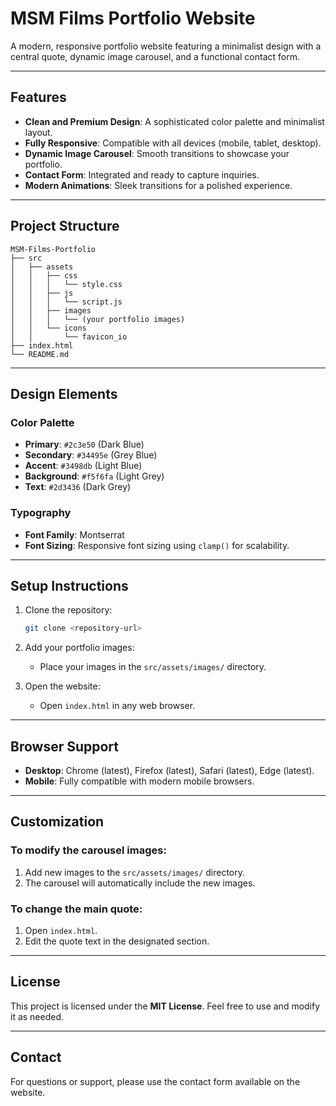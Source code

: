 # MSM Films Portfolio Website

A modern, responsive portfolio website featuring a minimalist design with a central quote, dynamic image carousel, and a functional contact form.

---

## Features
- **Clean and Premium Design**: A sophisticated color palette and minimalist layout.  
- **Fully Responsive**: Compatible with all devices (mobile, tablet, desktop).  
- **Dynamic Image Carousel**: Smooth transitions to showcase your portfolio.  
- **Contact Form**: Integrated and ready to capture inquiries.  
- **Modern Animations**: Sleek transitions for a polished experience.

---

## Project Structure

```
MSM-Films-Portfolio
├── src
│   ├── assets
│   │   ├── css
│   │   │   └── style.css
│   │   ├── js
│   │   │   └── script.js
│   │   ├── images
│   │   │   └── (your portfolio images)
│   │   └── icons
│   │       └── favicon_io
├── index.html
└── README.md
```

---

## Design Elements

### **Color Palette**
- **Primary**: `#2c3e50` (Dark Blue)  
- **Secondary**: `#34495e` (Grey Blue)  
- **Accent**: `#3498db` (Light Blue)  
- **Background**: `#f5f6fa` (Light Grey)  
- **Text**: `#2d3436` (Dark Grey)  

### **Typography**
- **Font Family**: Montserrat  
- **Font Sizing**: Responsive font sizing using `clamp()` for scalability.

---

## Setup Instructions

1. Clone the repository:
   ```bash
   git clone <repository-url>
   ```

2. Add your portfolio images:
   - Place your images in the `src/assets/images/` directory.

3. Open the website:
   - Open `index.html` in any web browser.

---

## Browser Support
- **Desktop**: Chrome (latest), Firefox (latest), Safari (latest), Edge (latest).  
- **Mobile**: Fully compatible with modern mobile browsers.

---

## Customization

### **To modify the carousel images**:
1. Add new images to the `src/assets/images/` directory.
2. The carousel will automatically include the new images.

### **To change the main quote**:
1. Open `index.html`.
2. Edit the quote text in the designated section.

---

## License
This project is licensed under the **MIT License**. Feel free to use and modify it as needed.

---

## Contact
For questions or support, please use the contact form available on the website.
